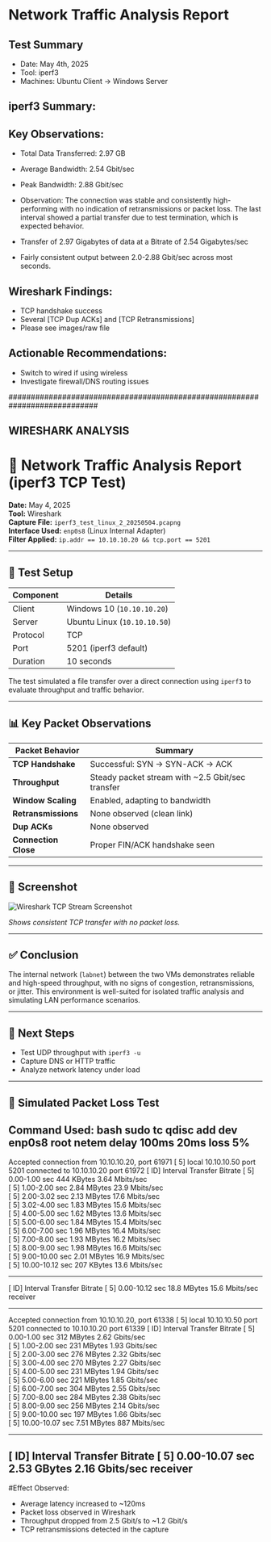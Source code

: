 # Network Traffic Analysis Report

## Test Summary
- Date: May 4th, 2025
- Tool: iperf3
- Machines: Ubuntu Client → Windows Server

## iperf3 Summary:
## Key Observations:
- Total Data Transferred: 2.97 GB
- Average Bandwidth: 2.54 Gbit/sec
- Peak Bandwidth: 2.88 Gbit/sec

- Observation: The connection was stable and consistently high-performing with no indication of retransmissions or packet loss. 
  The last interval showed a partial transfer due to test termination, which is expected behavior.
- Transfer of 2.97 Gigabytes of data at a Bitrate of 2.54 Gigabytes/sec
- Fairly consistent output between 2.0-2.88 Gbit/sec across most seconds.

## Wireshark Findings:
- TCP handshake success
- Several [TCP Dup ACKs] and [TCP Retransmissions]
- Please see images/raw file

## Actionable Recommendations:
- Switch to wired if using wireless
- Investigate firewall/DNS routing issues

############################################################################

## WIRESHARK ANALYSIS

# 📡 Network Traffic Analysis Report (iperf3 TCP Test)

**Date:** May 4, 2025  
**Tool:** Wireshark  
**Capture File:** `iperf3_test_linux_2_20250504.pcapng`  
**Interface Used:** `enp0s8` (Linux Internal Adapter)  
**Filter Applied:** `ip.addr == 10.10.10.20 && tcp.port == 5201`

---

## 🧪 Test Setup

| Component     | Details              |
|---------------|----------------------|
| Client        | Windows 10 (`10.10.10.20`) |
| Server        | Ubuntu Linux (`10.10.10.50`) |
| Protocol      | TCP                  |
| Port          | 5201 (iperf3 default) |
| Duration      | 10 seconds           |

The test simulated a file transfer over a direct connection using `iperf3` to evaluate throughput and traffic behavior.

---

## 📊 Key Packet Observations

| Packet Behavior       | Summary |
|------------------------|---------|
| **TCP Handshake**     | Successful: SYN → SYN-ACK → ACK |
| **Throughput**        | Steady packet stream with ~2.5 Gbit/sec transfer |
| **Window Scaling**    | Enabled, adapting to bandwidth |
| **Retransmissions**   | None observed (clean link) |
| **Dup ACKs**          | None observed |
| **Connection Close**  | Proper FIN/ACK handshake seen |

---

## 📸 Screenshot

![Wireshark TCP Stream Screenshot]()

*Shows consistent TCP transfer with no packet loss.*

---

## ✅ Conclusion

The internal network (`labnet`) between the two VMs demonstrates reliable and high-speed throughput, with no signs of congestion, retransmissions, or jitter. This environment is well-suited for isolated traffic analysis and simulating LAN performance scenarios.

---

## 🔁 Next Steps

- Test UDP throughput with `iperf3 -u`
- Capture DNS or HTTP traffic
- Analyze network latency under load

-------------------------------------------------------------------------------

## 🔧 Simulated Packet Loss Test

**Command Used:**
bash
sudo tc qdisc add dev enp0s8 root netem delay 100ms 20ms loss 5%
-------------------------------------------------------------------------------
Accepted connection from 10.10.10.20, port 61971
[  5] local 10.10.10.50 port 5201 connected to 10.10.10.20 port 61972
[ ID] Interval           Transfer     Bitrate
[  5]   0.00-1.00   sec   444 KBytes  3.64 Mbits/sec                  
[  5]   1.00-2.00   sec  2.84 MBytes  23.9 Mbits/sec                  
[  5]   2.00-3.02   sec  2.13 MBytes  17.6 Mbits/sec                  
[  5]   3.02-4.00   sec  1.83 MBytes  15.6 Mbits/sec                  
[  5]   4.00-5.00   sec  1.62 MBytes  13.6 Mbits/sec                  
[  5]   5.00-6.00   sec  1.84 MBytes  15.4 Mbits/sec                  
[  5]   6.00-7.00   sec  1.96 MBytes  16.4 Mbits/sec                  
[  5]   7.00-8.00   sec  1.93 MBytes  16.2 Mbits/sec                  
[  5]   8.00-9.00   sec  1.98 MBytes  16.6 Mbits/sec                  
[  5]   9.00-10.00  sec  2.01 MBytes  16.9 Mbits/sec                  
[  5]  10.00-10.12  sec   207 KBytes  13.6 Mbits/sec                  
- - - - - - - - - - - - - - - - - - - - - - - - -
[ ID] Interval           Transfer     Bitrate
[  5]   0.00-10.12  sec  18.8 MBytes  15.6 Mbits/sec                  receiver

-------------------------------------------------------------------------------
Accepted connection from 10.10.10.20, port 61338
[  5] local 10.10.10.50 port 5201 connected to 10.10.10.20 port 61339
[ ID] Interval           Transfer     Bitrate
[  5]   0.00-1.00   sec   312 MBytes  2.62 Gbits/sec                  
[  5]   1.00-2.00   sec   231 MBytes  1.93 Gbits/sec                  
[  5]   2.00-3.00   sec   276 MBytes  2.32 Gbits/sec                  
[  5]   3.00-4.00   sec   270 MBytes  2.27 Gbits/sec                  
[  5]   4.00-5.00   sec   231 MBytes  1.94 Gbits/sec                  
[  5]   5.00-6.00   sec   221 MBytes  1.85 Gbits/sec                  
[  5]   6.00-7.00   sec   304 MBytes  2.55 Gbits/sec                  
[  5]   7.00-8.00   sec   284 MBytes  2.38 Gbits/sec                  
[  5]   8.00-9.00   sec   256 MBytes  2.14 Gbits/sec                  
[  5]   9.00-10.00  sec   197 MBytes  1.66 Gbits/sec                  
[  5]  10.00-10.07  sec  7.51 MBytes   887 Mbits/sec                  
- - - - - - - - - - - - - - - - - - - - - - - - -
[ ID] Interval           Transfer     Bitrate
[  5]   0.00-10.07  sec  2.53 GBytes  2.16 Gbits/sec                  receiver
-------------------------------------------------------------------------------
#Effect Observed:
- Average latency increased to ~120ms
- Packet loss observed in Wireshark
- Throughput dropped from 2.5 Gbit/s to ~1.2 Gbit/s
- TCP retransmissions detected in the capture